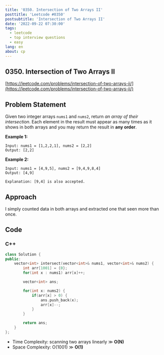 ```yaml
---
title: '0350. Intersection of Two Arrays II'
posttitle: 'Leetcode #0350'
postsubtitle: 'Intersection of Two Arrays II'
date: '2022-09-22 07:30:00'
tags:
  - leetcode
  - top interview questions
  - easy
lang: en
about: cp
---
```


## 0350. Intersection of Two Arrays II

[https://leetcode.com/problems/intersection-of-two-arrays-ii/](https://leetcode.com/problems/intersection-of-two-arrays-ii/)

## Problem Statement

Given two integer arrays `nums1` and `nums2`, return _an array of their intersection_. Each element in the result must appear as many times as it shows in both arrays and you may return the result in **any order**.

**Example 1:**

```text
Input: nums1 = [1,2,2,1], nums2 = [2,2]
Output: [2,2]
```

**Example 2:**

```text
Input: nums1 = [4,9,5], nums2 = [9,4,9,8,4]
Output: [4,9]

Explanation: [9,4] is also accepted.
```

## Approach

I simply counted data in both arrays and extracted one that seen more than once.

## Code

### C++

```cpp
class Solution {
public:
    vector<int> intersect(vector<int>& nums1, vector<int>& nums2) {
        int arr[1001] = {0};
        for(int x : nums1) arr[x]++;

        vector<int> ans;

        for(int x: nums2) {
            if(arr[x] > 0) {
                ans.push_back(x);
                arr[x]--;
            }
        }

        return ans;
    }
};
```

- Time Complexity: scanning two arrays linearly ≫ **O(N)**
- Space Complexity: O(1001) ≫ **O(1)**
